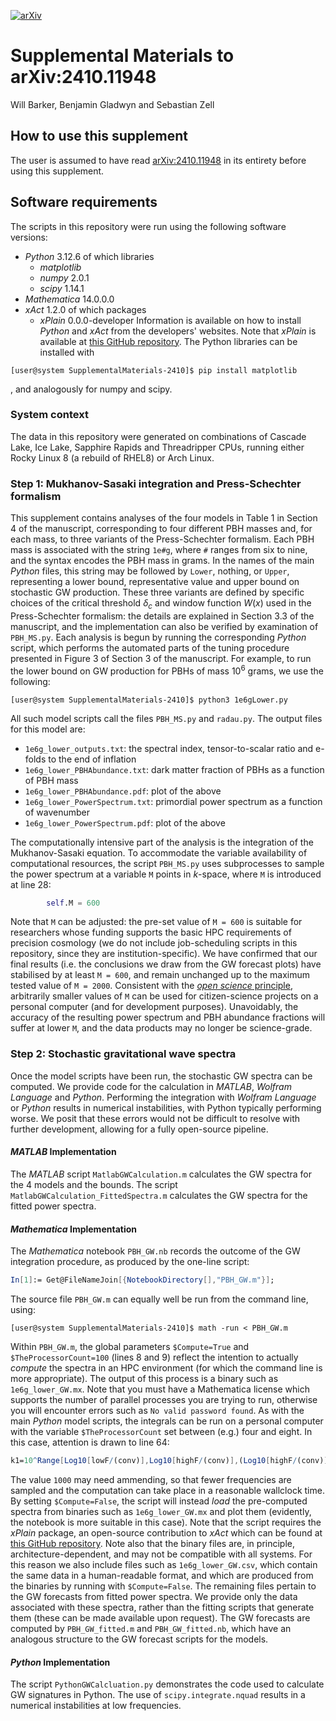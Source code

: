 [![arXiv](https://img.shields.io/badge/arXiv-2410.11948-b31b1b.svg)](https://arxiv.org/abs/2410.11948)

# Supplemental Materials to arXiv:2410.11948

Will Barker, Benjamin Gladwyn and Sebastian Zell 

## How to use this supplement 

The user is assumed to have read [arXiv:2410.11948](https://arxiv.org/abs/2410.11948) in its entirety before using this supplement.

## Software requirements

The scripts in this repository were run using the following software versions:
- _Python_ 3.12.6 of which libraries
    - _matplotlib_
    - _numpy_ 2.0.1
    - _scipy_ 1.14.1
- _Mathematica_ 14.0.0.0
- _xAct_ 1.2.0 of which packages
    - _xPlain_ 0.0.0-developer
Information is available on how to install _Python_ and _xAct_ from the developers' websites. Note that _xPlain_ is available at [this GitHub repository](https://github.com/wevbarker/xPlain). The Python libraries can be installed with 
```console, bash
[user@system SupplementalMaterials-2410]$ pip install matplotlib
```
, and analogously for numpy and scipy.

### System context

The data in this repository were generated on combinations of Cascade Lake, Ice Lake, Sapphire Rapids and Threadripper CPUs, running either Rocky Linux 8 (a rebuild of RHEL8) or Arch Linux.

### **Step 1:** Mukhanov-Sasaki integration and Press-Schechter formalism

This supplement contains analyses of the four models in Table 1 in Section 4 of the manuscript, corresponding to four different PBH masses and, for each mass, to three variants of the Press-Schechter formalism. Each PBH mass is associated with the string `1e#g`, where `#` ranges from six to nine, and the syntax encodes the PBH mass in grams. In the names of the main _Python_ files, this string may be followed by `Lower`, nothing, or `Upper`, representing a lower bound, representative value and upper bound on stochastic GW production. These three variants are defined by specific choices of the critical threshold $\delta_c$ and window function $W(x)$ used in the Press-Schechter formalism: the details are explained in Section 3.3 of the manuscript, and the implementation can also be verified by examination of `PBH_MS.py`. Each analysis is begun by running the corresponding _Python_ script, which performs the automated parts of the tuning procedure presented in Figure 3 of Section 3 of the manuscript. For example, to run the lower bound on GW production for PBHs of mass $10^6$ grams, we use the following:
```console, bash
[user@system SupplementalMaterials-2410]$ python3 1e6gLower.py
```
All such model scripts call the files `PBH_MS.py` and `radau.py`. The output files for this model are:
- `1e6g_lower_outputs.txt`: the spectral index, tensor-to-scalar ratio and e-folds to the end of inflation
- `1e6g_lower_PBHAbundance.txt`: dark matter fraction of PBHs as a function of PBH mass
- `1e6g_lower_PBHAbundance.pdf`: plot of the above 
- `1e6g_lower_PowerSpectrum.txt`: primordial power spectrum as a function of wavenumber
- `1e6g_lower_PowerSpectrum.pdf`: plot of the above

The computationally intensive part of the analysis is the integration of the Mukhanov-Sasaki equation. To accommodate the variable availability of computational resources, the script `PBH_MS.py` uses subprocesses to sample the power spectrum at a variable `M` points in $k$-space, where `M` is introduced at line 28:
```python
        self.M = 600
```
Note that `M` can be adjusted: the pre-set value of `M = 600` is suitable for researchers whose funding supports the basic HPC requirements of precision cosmology (we do not include job-scheduling scripts in this repository, since they are institution-specific). We have confirmed that our final results (i.e. the conclusions we draw from the GW forecast plots) have stabilised by at least `M = 600`, and remain unchanged up to the maximum tested value of `M = 2000`. Consistent with the [_open science_ principle](https://horizoneuropencpportal.eu/sites/default/files/2023-04/task-3.6-open_science_brief.pdf), arbitrarily smaller values of `M` can be used for citizen-science projects on a personal computer (and for development purposes). Unavoidably, the accuracy of the resulting power spectrum and PBH abundance fractions will suffer at lower `M`, and the data products may no longer be science-grade.

### **Step 2:** Stochastic gravitational wave spectra

Once the model scripts have been run, the stochastic GW spectra can be computed. We provide code for the calculation in _MATLAB_, _Wolfram Language_ and _Python_. Performing the integration with _Wolfram Language_ or _Python_ results in numerical instabilities, with Python typically performing worse. We posit that these errors would not be difficult to resolve with further development, allowing for a fully open-source pipeline. 

#### _MATLAB_ Implementation ####

The _MATLAB_ script `MatlabGWCalculation.m` calculates the GW spectra for the 4 models and the bounds. The script `MatlabGWCalculation_FittedSpectra.m` calculates the GW spectra for the fitted power spectra. 

#### _Mathematica_ Implementation ####

The _Mathematica_ notebook `PBH_GW.nb` records the outcome of the GW integration procedure, as produced by the one-line script: 
```mathematica
In[1]:= Get@FileNameJoin[{NotebookDirectory[],"PBH_GW.m"}];
```
The source file `PBH_GW.m` can equally well be run from the command line, using:
```console, bash
[user@system SupplementalMaterials-2410]$ math -run < PBH_GW.m
```
Within `PBH_GW.m`, the global parameters `$Compute=True` and `$TheProcessorCount=100` (lines 8 and 9) reflect the intention to actually _compute_ the spectra in an HPC environment (for which the command line is more appropriate). The output of this process is a binary such as `1e6g_lower_GW.mx`. Note that you must have a Mathematica license which supports the number of parallel processes you are trying to run, otherwise you will encounter errors such as `No valid password found`. As with the main _Python_ model scripts, the integrals can be run on a personal computer with the variable `$TheProcessorCount` set between (e.g.) four and eight. In this case, attention is drawn to line 64:
```mathematica
k1=10^Range[Log10[lowF/(conv)],Log10[highF/(conv)],(Log10[highF/(conv)]-Log10[lowF/(conv)])/1000];
```
The value `1000` may need ammending, so that fewer frequencies are sampled and the computation can take place in a reasonable wallclock time. By setting `$Compute=False`, the script will instead _load_ the pre-computed spectra from binaries such as `1e6g_lower_GW.mx` and plot them (evidently, the notebook is more suitable in this case). Note that the script requires the _xPlain_ package, an open-source contribution to _xAct_ which can be found at [this GitHub repository](https://github.com/wevbarker/xPlain). Note also that the binary files are, in principle, architecture-dependent, and may not be compatible with all systems. For this reason we also include files such as `1e6g_lower_GW.csv`, which contain the same data in a human-readable format, and which are produced from the binaries by running with `$Compute=False`. The remaining files pertain to the GW forecasts from fitted power spectra. We provide only the data associated with these spectra, rather than the fitting scripts that generate them (these can be made available upon request). The GW forecasts are computed by `PBH_GW_fitted.m` and `PBH_GW_fitted.nb`, which have an analogous structure to the GW forecast scripts for the models.

#### _Python_ Implementation ####

The script `PythonGWCalcluation.py` demonstrates the code used to calculate GW signatures in Python. The use of `scipy.integrate.nquad` results in a numerical instabilities at low frequencies.

